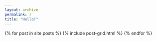 ```yaml
---
layout: archive
permalink: /
title: "Hello!"
---
```


<div class="tiles">
{% for post in site.posts %}
	{% include post-grid.html %}
{% endfor %}
</div><!-- /.tiles -->